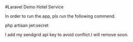 #Laravel Demo Hotel Service

In order to run the app, pls run the following commend.

php artisan jwt:secret

I add my sendgrid api key to avoid conflict.I will remove soon.

